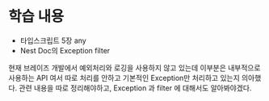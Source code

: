 # 학습 내용

- 타입스크립트 5장 any
- Nest Doc의 Exception filter

현재 브레이즈 개발에서 예외처리와 로깅을 사용하지 않고 있는데 이부분은 내부적으로 사용하는 API 여서 따로 처리를 안하고 기본적인 Exception만 처리하고 있는지 의아했다.
관련 내용을 따로 정리해야하고, Exception 과 filter 에 대해서도 알아봐야겠다.
